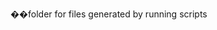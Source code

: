 ��f o l d e r  
 f o r  
 f i l e s  
 g e n e r a t e d  
 b y  
 r u n n i n g  
 s c r i p t s  
 